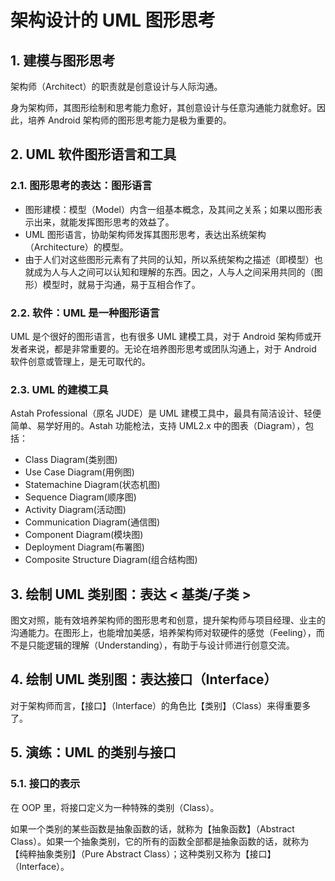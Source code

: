 # 架构设计的 UML 图形思考

## 1. 建模与图形思考

架构师（Architect）的职责就是创意设计与人际沟通。

身为架构师，其图形绘制和思考能力愈好，其创意设计与任意沟通能力就愈好。因此，培养 Android 架构师的图形思考能力是极为重要的。

## 2. UML 软件图形语言和工具

### 2.1. 图形思考的表达：图形语言

* 图形建模：模型（Model）内含一组基本概念，及其间之关系；如果以图形表示出来，就能发挥图形思考的效益了。
* UML 图形语言，协助架构师发挥其图形思考，表达出系统架构（Architecture）的模型。
* 由于人们对这些图形元素有了共同的认知，所以系统架构之描述（即模型）也就成为人与人之间可以认知和理解的东西。因之，人与人之间采用共同的（图形）模型时，就易于沟通，易于互相合作了。

### 2.2. 软件：UML 是一种图形语言

UML 是个很好的图形语言，也有很多 UML 建模工具，对于 Android 架构师或开发者来说，都是非常重要的。无论在培养图形思考或团队沟通上，对于 Android 软件创意或管理上，是无可取代的。

### 2.3. UML 的建模工具

Astah Professional（原名 JUDE）是 UML 建模工具中，最具有简洁设计、轻便简单、易学好用的。Astah 功能枪法，支持 UML2.x 中的图表（Diagram），包括：

* Class Diagram(类别图) 
* Use Case Diagram(用例图) 
* Statemachine Diagram(状态机图) 
* Sequence Diagram(顺序图) 
* Activity Diagram(活动图) 
* Communication Diagram(通信图) 
* Component Diagram(模块图) 
* Deployment Diagram(布署图) 
* Composite Structure Diagram(组合结构图)

## 3. 绘制 UML 类别图：表达 < 基类/子类 >

图文对照，能有效培养架构师的图形思考和创意，提升架构师与项目经理、业主的沟通能力。在图形上，也能增加美感，培养架构师对软硬件的感觉（Feeling），而不是只能逻辑的理解（Understanding），有助于与设计师进行创意交流。

## 4. 绘制 UML 类别图：表达接口（Interface）

对于架构师而言，【接口】（Interface）的角色比【类别】（Class）来得重要多了。

## 5. 演练：UML 的类别与接口

 ### 5.1. 接口的表示

在 OOP 里，将接口定义为一种特殊的类别（Class）。

如果一个类别的某些函数是抽象函数的话，就称为【抽象函数】（Abstract Class）。如果一个抽象类别，它的所有的函数全部都是抽象函数的话，就称为【纯粹抽象类别】（Pure Abstract Class）；这种类别又称为【接口】（Interface）。

